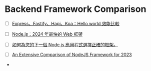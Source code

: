 # Backend Framework Comparison

- [ ] [Express、Fastify、Hapi、Koa：Hello world 效能比較](https://medium.com/deno-the-complete-reference/express-vs-fastify-vs-hapi-vs-koa-hello-world-performance-comparison-dd8cd6866bdd)

- [ ] [Node.js：2024 年最快的 Web 框架](https://medium.com/deno-the-complete-reference/node-js-the-fastest-web-framework-in-2024-fa11e513fa75)

- [ ] [如何為您的下一個 Node.js 應用程式選擇正確的框架。](https://dev.to/osam1010/how-to-choose-the-right-framework-for-your-next-nodejs-app-2c1e)

- [ ] [An Extensive Comparison of NodeJS Framework for 2023](https://externlabs.com/blogs/extensive-comparison-of-nodejs-framework/)
-
